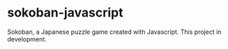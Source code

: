 # sokoban-javascript
Sokoban, a Japanese puzzle game created with Javascript. 
This project in development.
